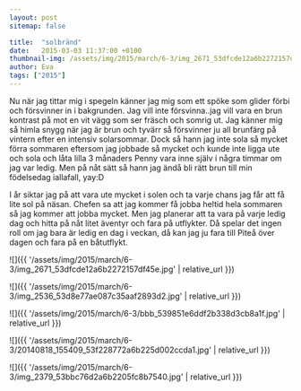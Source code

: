 ```yaml
---
layout: post
sitemap: false

title:  "solbränd"
date:   2015-03-03 11:37:00 +0100
thumbnail-img: /assets/img/2015/march/6-3/img_2671_53dfcde12a6b2272157df45e.jpg
author: Eva
tags: ["2015"]
---
```


Nu när jag tittar mig i spegeln känner jag mig som ett spöke som glider förbi och försvinner in i bakgrunden. Jag vill inte försvinna..jag vill vara en brun kontrast på mot en vit vägg som ser fräsch och somrig ut. Jag känner mig så himla snygg när jag är brun och tyvärr så försvinner ju all brunfärg på vintern efter en intensiv solarsommar. Dock så hann jag inte sola så mycket förra sommaren eftersom jag jobbade så mycket och kunde inte ligga ute och sola och låta lilla 3 månaders Penny vara inne själv i några timmar om jag var ledig. Men på nåt sätt så hann jag ändå bli rätt brun till min födelsedag iallafall, yay:D 

I år siktar jag på att vara ute mycket i solen och ta varje chans jag får att få lite sol på näsan. Chefen sa att jag kommer få jobba heltid hela sommaren så jag kommer att jobba mycket. Men jag planerar att ta vara på varje ledig dag och hitta på nåt litet äventyr och fara på utflykter. Då spelar det ingen roll om jag bara är ledig en dag i veckan, då kan jag ju fara till Piteå över dagen och fara på en båtutflykt.

![]({{ '/assets/img/2015/march/6-3/img_2671_53dfcde12a6b2272157df45e.jpg'  | relative_url }})

![]({{ '/assets/img/2015/march/6-3/img_2536_53d8e77ae087c35aaf2893d2.jpg'  | relative_url }})

![]({{ '/assets/img/2015/march/6-3/bbb_539851e6ddf2b338d3cb8a1f.jpg'  | relative_url }})

![]({{ '/assets/img/2015/march/6-3/20140818_155409_53f228772a6b225d002ccda1.jpg'  | relative_url }})

![]({{ '/assets/img/2015/march/6-3/img_2379_53bbc76d2a6b2205fc8b7540.jpg'  | relative_url }})

